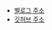 - [벨로그 주소](https://velog.io/@ttangu5510/posts)
- [깃허브 주소](https://github.com/ttangu5510/Project_SkyPower)


